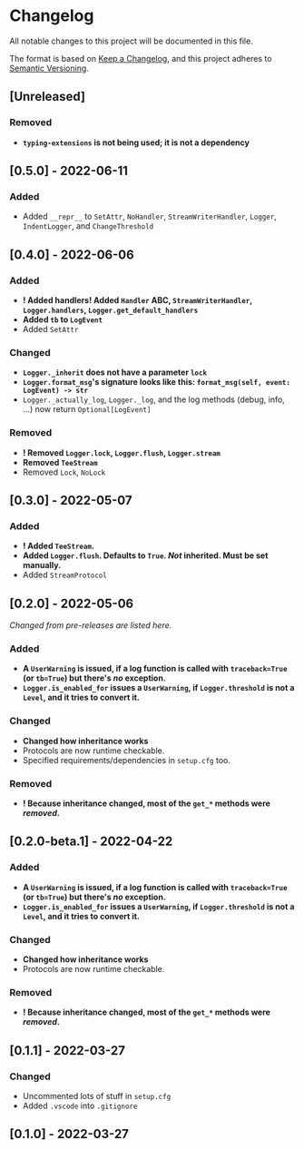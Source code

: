 # Changelog

All notable changes to this project will be documented in this file.

The format is based on [Keep a Changelog](https://keepachangelog.com/en/1.0.0/),
and this project adheres to [Semantic Versioning](https://semver.org/spec/v2.0.0.html).

## [Unreleased]

### Removed

- **`typing-extensions` is not being used; it is not a dependency**

## [0.5.0] - 2022-06-11

### Added

- Added `__repr__` to `SetAttr`, `NoHandler`, `StreamWriterHandler`, `Logger`, `IndentLogger`, and `ChangeThreshold`

## [0.4.0] - 2022-06-06

### Added

- **! Added handlers! Added `Handler` ABC, `StreamWriterHandler`, `Logger.handlers`, `Logger.get_default_handlers`**
- **Added `tb` to `LogEvent`**
- Added `SetAttr`

### Changed

- **`Logger._inherit` does not have a parameter `lock`**
- **`Logger.format_msg`'s signature looks like this: `format_msg(self, event: LogEvent) -> str`**
- `Logger._actually_log`, `Logger._log`, and the log methods (debug, info, ...) now return `Optional[LogEvent]`

### Removed

- **! Removed `Logger.lock`, `Logger.flush`, `Logger.stream`**
- **Removed `TeeStream`**
- Removed `Lock`, `NoLock`

## [0.3.0] - 2022-05-07

### Added

- **! Added `TeeStream`.**
- **Added `Logger.flush`. Defaults to `True`. _Not_ inherited. Must be set manually.**
- Added `StreamProtocol`

## [0.2.0] - 2022-05-06

_Changed from pre-releases are listed here._

### Added

- **A `UserWarning` is issued, if a log function is called with `traceback=True` (or `tb=True`) but there's _no_ exception.**
- **`Logger.is_enabled_for` issues a `UserWarning`, if `Logger.threshold` is not a `Level`, and it tries to convert it.**

### Changed

- **Changed how inheritance works**
- Protocols are now runtime checkable.
- Specified requirements/dependencies in `setup.cfg` too.

### Removed

- **! Because inheritance changed, most of the `get_*` methods were _removed_.**

## [0.2.0-beta.1] - 2022-04-22

### Added

- **A `UserWarning` is issued, if a log function is called with `traceback=True` (or `tb=True`) but there's _no_ exception.**
- **`Logger.is_enabled_for` issues a `UserWarning`, if `Logger.threshold` is not a `Level`, and it tries to convert it.**

### Changed

- **Changed how inheritance works**
- Protocols are now runtime checkable.

### Removed

- **! Because inheritance changed, most of the `get_*` methods were _removed_.**

## [0.1.1] - 2022-03-27

### Changed

- Uncommented lots of stuff in `setup.cfg`
- Added `.vscode` into `.gitignore`

## [0.1.0] - 2022-03-27

